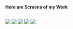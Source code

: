 ### 

<!-- <p align="center">
<img   src="https://media.giphy.com/media/aNEDbjEGn9y6CjgIJg/giphy.gif" align="center">
 </p>
<br/>
<br/>
<br/>
<br/>
<br/> -->
 
 
<br><br><br><br>




**Here are Screens of my Work**
 
<br>
<img src="https://i.imgur.com/rSODjjU.jpg">
<img src="https://i.imgur.com/Xvuyrgo.jpg">
<img src="https://i.imgur.com/buygJEs.jpg">
<img src="https://i.imgur.com/kquN97c.jpg">
<img src="https://i.imgur.com/Zuf8X00.jpeg">



<br><br>


<br/>

<br/>



